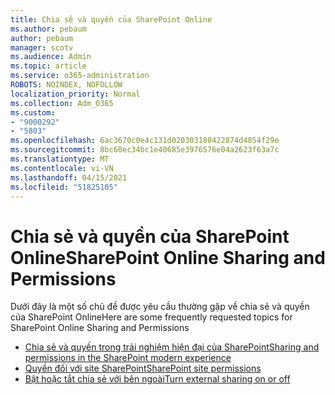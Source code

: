 ```yaml
---
title: Chia sẻ và quyền của SharePoint Online
ms.author: pebaum
author: pebaum
manager: scotv
ms.audience: Admin
ms.topic: article
ms.service: o365-administration
ROBOTS: NOINDEX, NOFOLLOW
localization_priority: Normal
ms.collection: Adm_O365
ms.custom:
- "9000292"
- "5803"
ms.openlocfilehash: 6ac3670c0e4c131d020303180422874d4854f29e
ms.sourcegitcommit: 8bc60ec34bc1e40685e3976576e04a2623f63a7c
ms.translationtype: MT
ms.contentlocale: vi-VN
ms.lasthandoff: 04/15/2021
ms.locfileid: "51825105"
---
```

# <a name="sharepoint-online-sharing-and-permissions"></a><span data-ttu-id="c4bcb-102">Chia sẻ và quyền của SharePoint Online</span><span class="sxs-lookup"><span data-stu-id="c4bcb-102">SharePoint Online Sharing and Permissions</span></span>

<span data-ttu-id="c4bcb-103">Dưới đây là một số chủ đề được yêu cầu thường gặp về chia sẻ và quyền của SharePoint Online</span><span class="sxs-lookup"><span data-stu-id="c4bcb-103">Here are some frequently requested topics for SharePoint Online Sharing and Permissions</span></span>

- [<span data-ttu-id="c4bcb-104">Chia sẻ và quyền trong trải nghiệm hiện đại của SharePoint</span><span class="sxs-lookup"><span data-stu-id="c4bcb-104">Sharing and permissions in the SharePoint modern experience</span></span>](https://docs.microsoft.com/sharepoint/modern-experience-sharing-permissions)
- [<span data-ttu-id="c4bcb-105">Quyền đối với site SharePoint</span><span class="sxs-lookup"><span data-stu-id="c4bcb-105">SharePoint site permissions</span></span>](https://docs.microsoft.com/sharepoint/customize-sharepoint-site-permissions)
- [<span data-ttu-id="c4bcb-106">Bật hoặc tắt chia sẻ với bên ngoài</span><span class="sxs-lookup"><span data-stu-id="c4bcb-106">Turn external sharing on or off</span></span>](https://docs.microsoft.com/sharepoint/turn-external-sharing-on-or-off)